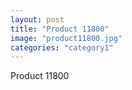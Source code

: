 ```yaml
---
layout: post
title: "Product 11800"
image: "product11800.jpg"
categories: "category1"
---
```

Product 11800
